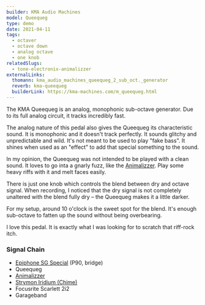```yaml
---
builder: KMA Audio Machines
model: Queequeg
type: demo
date: 2021-04-11
tags:
  - octaver
  - octave down
  - analog octave
  - one knob
relatedSlugs:
  - tone-electronix-animalizzer
externalLinks:
  thomann: kma_audio_machines_queequeg_2_sub_oct._generator
  reverb: kma-queequeg
  builderLink: https://kma-machines.com/m_queequeg.html
---
```


The KMA Queequeg is an analog, monophonic sub-octave generator. Due to its full analog circuit, it tracks incredibly fast.

The analog nature of this pedal also gives the Queequeg its characteristic sound. It is monophonic and it doesn't track perfectly. It sounds glitchy and unpredictable and wild. It's not meant to be used to play "fake bass". It shines when used as an "effect" to add that special something to the sound.

In my opinion, the Queequeg was not intended to be played with a clean sound. It loves to go inta a gnarly fuzz, like the [Animalizzer](/demos/tone-electronix-animalizzer). Play some heavy riffs with it and melt faces easily.

There is just one knob which controls the blend between dry and octave signal. When recording, I noticed that the dry signal is not completely unaltered with the blend fully dry – the Queequeg makes it a little darker.

For my setup, around 10 o'clock is the sweet spot for the blend. It's enough sub-octave to fatten up the sound without being overbearing.

I love this pedal. It is exactly what I was looking for to scratch that riff-rock itch.

### Signal Chain

- [Epiphone SG Special](https://www.thomann.de/intl/epiphone_sg_special_p_90_faded_pelham.htm?partner_id=15606) (P90, bridge)
- Queequeg
- [Animalizzer](/demos/tone-electronix-animalizzer)
- [Strymon Iridium (Chime)](/demos/strymon-iridium)
- Focusrite Scarlett 2i2
- Garageband
